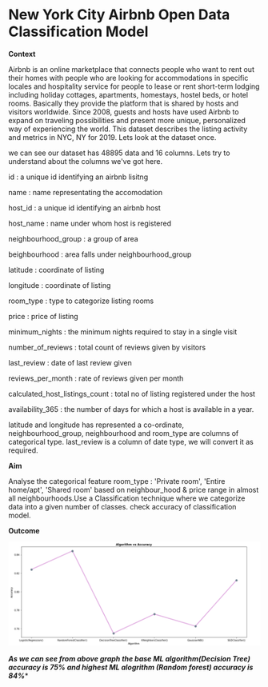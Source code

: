 # New York City Airbnb Open Data Classification Model

**Context**


Airbnb is an online marketplace that connects people who want to rent out their homes with people who are looking for accommodations in specific locales and hospitality service for people to lease or rent short-term lodging including holiday cottages, apartments, homestays, hostel beds, or hotel rooms. Basically they provide the platform that is shared by hosts and visitors worldwide. Since 2008, guests and hosts have used Airbnb to expand on traveling possibilities and present more unique, personalized way of experiencing the world. This dataset describes the listing activity and metrics in NYC, NY for 2019. Lets look at the dataset once.

we can see our dataset has 48895 data and 16 columns. Lets try to understand about the columns we've got here.

id : a unique id identifying an airbnb lisitng

name : name representating the accomodation

host_id : a unique id identifying an airbnb host

host_name : name under whom host is registered

neighbourhood_group : a group of area

beighbourhood : area falls under neighbourhood_group

latitude : coordinate of listing

longitude : coordinate of listing

room_type : type to categorize listing rooms

price : price of listing

minimum_nights : the minimum nights required to stay in a single visit

number_of_reviews : total count of reviews given by visitors

last_review : date of last review given

reviews_per_month : rate of reviews given per month

calculated_host_listings_count : total no of listing registered under the host

availability_365 : the number of days for which a host is available in a year.


latitude and longitude has represented a co-ordinate, neighbourhood_group, neighbourhood and room_type are columns of categorical type. last_review is a column of date type, we will convert it as required.

**Aim**

Analyse the categorical feature room_type : 'Private room', 'Entire home/apt', 'Shared room' based on neighbour_hood & price range in almost all neighbourhoods.Use a
Classification technique where we categorize data into a given number of classes. check accuracy of classification model.

**Outcome**

![classification model](model.png)


***As we can see from above graph the base ML algorithm(Decision Tree) accuracy is 75% and highest ML alogrithm (Random forest) accuracy is 84%****




